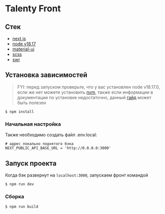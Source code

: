 # Talenty Front

## Стек

- [next.js](https://nextjs.org/)
- [node v18.17](https://github.com/nvm-sh/nvm)
- [material-ui](https://mui.com/)
- [scss](https://sass-lang.com/)
- [swr](https://swr.vercel.app/ru)

## Установка зависимостей

> FYI: перед запуском проверьте, что у вас установлен node v18.17.0, если же нет можете установить [nvm](https://github.com/nvm-sh/nvm),
> также если информации в документации по установке недостаточно,
> данный [гайд](https://habr.com/ru/companies/timeweb/articles/541452/) может быть полезен

```shell
$ npm install
```

### Начальная настройка

Также необходимо создать файл .env.local:

```
# адрес локально поднятого бэка
NEXT_PUBLIC_API_BASE_URL = 'http://0.0.0.0:3000'
```

## Запуск проекта

Когда бэк развернут на `localhost:3000`, запускаем фронт командой

```shell
$ npm run dev
```

### Сборка

```shell
$ npm run build
```
